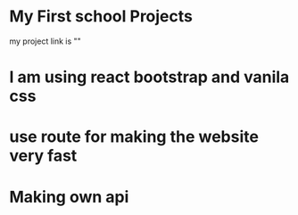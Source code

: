 # My First school Projects
my project link is ""
# I am using react bootstrap and vanila css
# use route for making the website very fast
# Making own api
